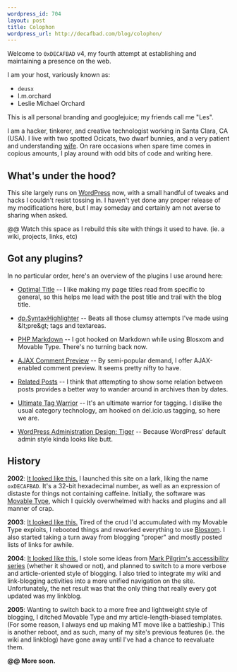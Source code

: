 ```yaml
--- 
wordpress_id: 704
layout: post
title: Colophon
wordpress_url: http://decafbad.com/blog/colophon/
---
```

Welcome to `0xDECAFBAD` v4, my fourth attempt at establishing and maintaining a presence on the web.

I am your host, variously known as:

* `deusx`
* l.m.orchard
* Leslie Michael Orchard

This is all personal branding and googlejuice; my friends call me "Les".

I am a hacker, tinkerer, and creative technologist working in Santa Clara, CA (USA).  I live with two spotted Ocicats, two dwarf bunnies, and a very patient and understanding [wife][wife].  On rare occasions when spare time comes in copious amounts, I play around with odd bits of code and writing here.

[wife]: http://decafbad.com/blog/2006/06/09/wedding-day-is-today

## What's under the hood?

This site largely runs on [WordPress][wp] now, with a small handful of tweaks and hacks I couldn't resist tossing in.  I haven't yet done any proper release of my modifications here, but I may someday and certainly am not averse to sharing when asked.

@@ Watch this space as I rebuild this site with things it used to have.  (ie. a wiki, projects, links, etc)

[wp]: http://www.wordpress.org

## Got any plugins?

In no particular order, here's an overview of the plugins I use around here:

* [Optimal Title](http://elasticdog.com/2004/09/optimal-title/) -- I like making my page titles read from specific to general, so this helps me lead with the post title and trail with the blog title.

* [dp.SyntaxHighlighter](http://www.dreamprojections.com/SyntaxHighlighter/) -- Beats all those clumsy attempts I've made using &amp;lt;pre&amp;gt; tags and textareas.

* [PHP Markdown](http://www.michelf.com/projects/php-markdown/) -- I got hooked on Markdown while using Blosxom and Movable Type.  There's no turning back now.

* [AJAX Comment Preview](http://blogwaffe.com/2005/06/14/298/) -- By semi-popular demand, I offer AJAX-enabled comment preview.  It seems pretty nifty to have.

* [Related Posts](http://www.w-a-s-a-b-i.com/archives/2004/05/26/wordpress-related-entries-plugin/) -- I think that attempting to show some relation between posts provides a better way to wander around in archives than by dates.

* [Ultimate Tag Warrior](http://www.neato.co.nz/ultimate-tag-warrior/) -- It's an ultimate warrior for tagging.  I dislike the usual category technology, am hooked on del.icio.us tagging, so here we are.

* [WordPress Administration Design: Tiger](http://orderedlist.com/articles/wordpress-administration-design-tiger/ "WordPress Administration Design: Tiger // Ordered List by Steve Smith") -- Because WordPress' default admin style kinda looks like butt.

## History

**2002**: [It looked like this.](http://web.archive.org/web/20020525024010/http://www.decafbad.com/) I launched this site on a lark, liking the name `oxDECAFBAD`.  It's a 32-bit hexadecimal number, as well as an expression of distaste for things not containing caffeine.   Initially, the software was [Movable Type][mt2], which I quickly overwhelmed with hacks and plugins and all manner of crap.

**2003**: [It looked like this.](http://web.archive.org/web/20030603165048/www.decafbad.com/blog/)  Tired of the crud I'd accumulated with my Movable Type exploits, I rebooted things and reworked everything to use [Blosxom][blosxom].  I also started taking a turn away from blogging "proper" and mostly posted lists of links for awhile.

**2004**: [It looked like this.](http://web.archive.org/web/20040618092324/www.decafbad.com/blog/)  I stole some ideas from [Mark Pilgrim's accessibility series](http://diveintoaccessibility.org/) (whether it showed or not), and planned to switch to a more verbose and article-oriented style of blogging.  I also tried to integrate my wiki and link-blogging activities into a more unified navigation on the site.  Unfortunately, the net result was that the only thing that really every got updated was my linkblog.

**2005**: Wanting to switch back to a more free and lightweight style of blogging, I ditched Movable Type and my article-length-biased templates.  (For some reason, I always end up making MT move like a battleship.)  This is another reboot, and as such, many of my site's previous features (ie. the wiki and linkblog) have gone away until I've had a chance to reevaluate them.

**@@ More soon.**

[mt2]: http://www.movabletype.org
[blosxom]: http://blosxom.com
